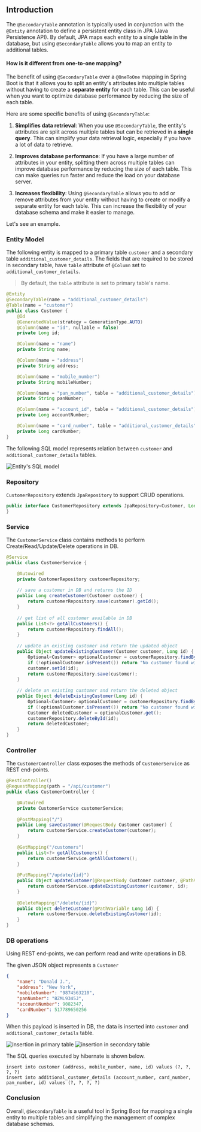## Introduction

The `@SecondaryTable` annotation is typically used in conjunction with the `@Entity` annotation to define a persistent entity class in JPA (Java Persistence API). By default, JPA maps each entity to a single table in the database, but using `@SecondaryTable` allows you to map an entity to additional tables.

#### How is it different from one-to-one mapping?
The benefit of using `@SecondaryTable` over a `@OneToOne` mapping in Spring Boot is that it allows you to split an entity's attributes into multiple tables without having to create a **separate entity** for each table. This can be useful when you want to optimize database performance by reducing the size of each table.

Here are some specific benefits of using `@SecondaryTable`:

1. **Simplifies data retrieval**: When you use `@SecondaryTable`, the entity's attributes are split across multiple tables but can be retrieved in a **single query**. This can simplify your data retrieval logic, especially if you have a lot of data to retrieve.

2. **Improves database performance**: If you have a large number of attributes in your entity, splitting them across multiple tables can improve database performance by reducing the size of each table. This can make queries run faster and reduce the load on your database server.

3. **Increases flexibility**: Using `@SecondaryTable` allows you to add or remove attributes from your entity without having to create or modify a separate entity for each table. This can increase the flexibility of your database schema and make it easier to manage.

Let's see an example.

### Entity Model
The following entity is mapped to a primary table `customer` and a secondary table `additional_customer_details`. The fields that are required to be stored in secondary table, have `table` attribute of `@Column` set to `additional_customer_details`.
>By default, the `table` attribute is set to primary table's name.

```java
@Entity
@SecondaryTable(name = "additional_customer_details")
@Table(name = "customer")
public class Customer {
    @Id
    @GeneratedValue(strategy = GenerationType.AUTO)
    @Column(name = "id", nullable = false)
    private Long id;

    @Column(name = "name")
    private String name;

    @Column(name = "address")
    private String address;

    @Column(name = "mobile_number")
    private String mobileNumber;

    @Column(name = "pan_number", table = "additional_customer_details")
    private String panNumber;

    @Column(name = "account_id", table = "additional_customer_details")
    private Long accountNumber;

    @Column(name = "card_number", table = "additional_customer_details")
    private Long cardNumber;
}
```

The following SQL model represents relation between `customer` and `additional_customer_details` tables.

![Entity's SQL model](img_0.jpg)

### Repository
`CustomerRepository` extends `JpaRepository` to support CRUD operations.
```java
public interface CustomerRepository extends JpaRepository<Customer, Long> {
}
```
### Service
The `CustomerService` class contains methods to perform Create/Read/Update/Delete operations in DB.
```java
@Service
public class CustomerService {

    @Autowired
    private CustomerRepository customerRepository;
    
    // save a customer in DB and returns the ID
    public Long createCustomer(Customer customer) {
        return customerRepository.save(customer).getId();
    }
    
    // get list of all customer available in DB
    public List<?> getAllCustomers() {
        return customerRepository.findAll();
    }
    
    // update an existing customer and return the updated object
    public Object updateExistingCustomer(Customer customer, Long id) {
        Optional<Customer> optionalCustomer = customerRepository.findById(id);
        if (!optionalCustomer.isPresent()) return "No customer found with id: " + id;
        customer.setId(id);
        return customerRepository.save(customer);
    }
    
    // delete an existing customer and return the deleted object
    public Object deleteExistingCustomer(Long id) {
        Optional<Customer> optionalCustomer = customerRepository.findById(id);
        if (!optionalCustomer.isPresent()) return "No customer found with id: " + id;
        Customer deletedCustomer = optionalCustomer.get();
        customerRepository.deleteById(id);
        return deletedCustomer;
    }
}
```

### Controller
The `CustomerController` class exposes the methods of `CustomerService` as REST end-points.
```java
@RestController()
@RequestMapping(path = "/api/customer")
public class CustomerController {

    @Autowired
    private CustomerService customerService;
    
    @PostMapping("/")
    public Long saveCustomer(@RequestBody Customer customer) {
        return customerService.createCustomer(customer);
    }
    
    @GetMapping("/customers")
    public List<?> getAllCustomers() {
        return customerService.getAllCustomers();
    }
    
    @PutMapping("/update/{id}")
    public Object updateCustomer(@RequestBody Customer customer, @PathVariable Long id) {
        return customerService.updateExistingCustomer(customer, id);
    }
    
    @DeleteMapping("/delete/{id}")
    public Object deleteCustomer(@PathVariable Long id) {
        return customerService.deleteExistingCustomer(id);
    }
}
```
### DB operations
Using REST end-points, we can perform read and write operations in DB.

The given JSON object represents a `Customer`
```json
{
    "name": "Donald J.",
    "address": "New York",
    "mobileNumber": "9874563210",
    "panNumber": "BZML9345J",
    "accountNumber": 9082347,
    "cardNumber": 517789650256
}
```
When this payload is inserted in DB, the data is inserted into `customer` and `additional_customer_details` table.

![insertion in primary table](img_1.png)
![insertion in secondary table](img_2.png)

The SQL queries executed by hibernate is shown below.
```text
insert into customer (address, mobile_number, name, id) values (?, ?, ?, ?)
insert into additional_customer_details (account_number, card_number, pan_number, id) values (?, ?, ?, ?)
```

### Conclusion
Overall, `@SecondaryTable` is a useful tool in Spring Boot for mapping a single entity to multiple tables and simplifying the management of complex database schemas.

